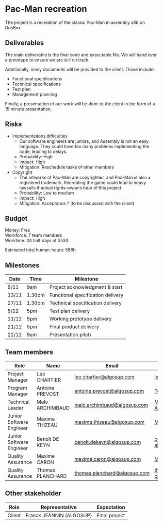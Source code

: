 # Pac-Man recreation

The project is a recreation of the classic Pac-Man in assembly x86 on DosBox.

## Deliverables

The main deliverable is the final code and executable file. We will hand over a prototype to ensure we are still on track.

Additionally, many documents will be provided to the client. Those include:
- Functional specifications
- Technical specifications
- Test plan
- Management planning

Finally, a presentation of our work will be done to the client in the form of a 15 minute presentation.

## Risks

- Implementations difficulties
  - Our software engineers are juniors, and Assembly is not an easy language. They could have too many problems implementing the code, leading to delays.
  - Probability: High
  - Impact: High
  - Mitigation: Reschedule tasks of other members
- Copyright
  - The artworks of Pac-Man are copyrighted, and Pac-Man is also a registered trademark. Recreating the game could lead to heavy lawsuits if actual rights-owners hear of this project.
  - Probability: Low to medium
  - Impact: High
  - Mitigation: Acceptance ? (to be discussed with the client)

## Budget

Money: Free  
Workforce: 7 team members  
Worktime: 24 half days of 3h30

Estimated total human-hours: 588h

## Milestones

| Date  | Time   | Milestone                         |
| ----- | ------ | --------------------------------- |
| 6/11  | 9am    | Project acknowledgment & start    |
| 13/11 | 1.30pm | Functional specification delivery |
| 27/11 | 1.30pm | Technical specification delivery  |
| 8/12  | 5pm    | Test plan delivery                |
| 11/12 | 5pm    | Working prototype delivery        |
| 21/12 | 5pm    | Final product delivery            |
| 22/12 | 9am    | Presentation pitch                |

## Team members

| Role                     | Name             | Email                        | Github                                                          |
| ------------------------ | ---------------- | ---------------------------- | --------------------------------------------------------------- |
| Project Manager          | Léo CHARTIER     | leo.chartier@algosup.com     | [leo-chartier](https://github.com/leo-chartier)                 |
| Program Manager          | Antoine PREVOST  | antoine.prevost@algosup.com  | [TechXplorerFR](https://github.com/TechXplorerFR)               |
| Technical Leader         | Malo ARCHIMBAUD  | malo.archimbaud@algosup.com  | [Malo-Archimbaud](https://github.com/Malo-Archimbaud)           |
| Junior Software Engineer | Maxime THIZEAU   | maxime.thizeau@algosup.com   | [MaximeTAlgosup](https://github.com/MaximeTAlgosup)             |
| Junior Software Engineer | Benoît DE KEYN   | benoit.dekeyn@algosup.com    | [benoitdekeyn-algosup](https://github.com/benoitdekeyn-algosup) |
| Quality Assurance        | Maxime CARON     | maxime.caron@algosup.com     | [MaximeAlgosup](https://github.com/MaximeAlgosup)               |
| Quality Assurance        | Thomas PLANCHARD | thomas.planchard@algosup.com | [thomas-planchard](https://github.com/thomas-planchard)         |

## Other stakeholder

| Role   | Representative           | Expectation   |
| ------ | ------------------------ | ------------- |
| Client | Franck JEANNIN (ALGOSUP) | Final project |
